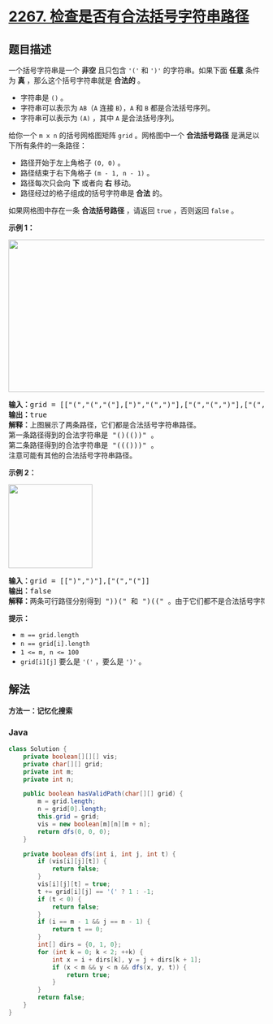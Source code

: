 # [2267. 检查是否有合法括号字符串路径](https://leetcode.cn/problems/check-if-there-is-a-valid-parentheses-string-path)

## 题目描述

<p>一个括号字符串是一个 <strong>非空</strong>&nbsp;且只包含&nbsp;<code>'('</code>&nbsp;和&nbsp;<code>')'</code>&nbsp;的字符串。如果下面&nbsp;<strong>任意</strong>&nbsp;条件为&nbsp;<strong>真</strong>&nbsp;，那么这个括号字符串就是&nbsp;<strong>合法的</strong>&nbsp;。</p>

<ul>
	<li>字符串是&nbsp;<code>()</code>&nbsp;。</li>
	<li>字符串可以表示为&nbsp;<code>AB</code>（<code>A</code>&nbsp;连接&nbsp;<code>B</code>），<code>A</code> 和&nbsp;<code>B</code>&nbsp;都是合法括号序列。</li>
	<li>字符串可以表示为&nbsp;<code>(A)</code>&nbsp;，其中&nbsp;<code>A</code>&nbsp;是合法括号序列。</li>
</ul>

<p>给你一个&nbsp;<code>m x n</code>&nbsp;的括号网格图矩阵&nbsp;<code>grid</code>&nbsp;。网格图中一个&nbsp;<strong>合法括号路径</strong>&nbsp;是满足以下所有条件的一条路径：</p>

<ul>
	<li>路径开始于左上角格子&nbsp;<code>(0, 0)</code>&nbsp;。</li>
	<li>路径结束于右下角格子&nbsp;<code>(m - 1, n - 1)</code>&nbsp;。</li>
	<li>路径每次只会向 <strong>下</strong>&nbsp;或者向 <strong>右</strong>&nbsp;移动。</li>
	<li>路径经过的格子组成的括号字符串是<strong>&nbsp;合法</strong>&nbsp;的。</li>
</ul>

<p>如果网格图中存在一条 <strong>合法括号路径</strong>&nbsp;，请返回&nbsp;<code>true</code>&nbsp;，否则返回&nbsp;<code>false</code>&nbsp;。</p>

<p><strong>示例 1：</strong></p>

<p><img alt="" src="https://gcore.jsdelivr.net/gh/doocs/leetcode@main/solution/2200-2299/2267.Check%20if%20There%20Is%20a%20Valid%20Parentheses%20String%20Path/images/example1drawio.png" style="width: 521px; height: 300px;" /></p>

<pre>
<b>输入：</b>grid = [["(","(","("],[")","(",")"],["(","(",")"],["(","(",")"]]
<b>输出：</b>true
<b>解释：</b>上图展示了两条路径，它们都是合法括号字符串路径。
第一条路径得到的合法字符串是 "()(())" 。
第二条路径得到的合法字符串是 "((()))" 。
注意可能有其他的合法括号字符串路径。
</pre>

<p><strong>示例 2：</strong></p>

<p><img alt="" src="https://gcore.jsdelivr.net/gh/doocs/leetcode@main/solution/2200-2299/2267.Check%20if%20There%20Is%20a%20Valid%20Parentheses%20String%20Path/images/example2drawio.png" style="width: 165px; height: 165px;" /></p>

<pre>
<b>输入：</b>grid = [[")",")"],["(","("]]
<b>输出：</b>false
<b>解释：</b>两条可行路径分别得到 "))(" 和 ")((" 。由于它们都不是合法括号字符串，我们返回 false 。
</pre>

<p><strong>提示：</strong></p>

<ul>
	<li><code>m == grid.length</code></li>
	<li><code>n == grid[i].length</code></li>
	<li><code>1 &lt;= m, n &lt;= 100</code></li>
	<li><code>grid[i][j]</code>&nbsp;要么是&nbsp;<code>'('</code>&nbsp;，要么是&nbsp;<code>')'</code> 。</li>
</ul>

## 解法

**方法一：记忆化搜索**

### **Java**

```java
class Solution {
    private boolean[][][] vis;
    private char[][] grid;
    private int m;
    private int n;

    public boolean hasValidPath(char[][] grid) {
        m = grid.length;
        n = grid[0].length;
        this.grid = grid;
        vis = new boolean[m][n][m + n];
        return dfs(0, 0, 0);
    }

    private boolean dfs(int i, int j, int t) {
        if (vis[i][j][t]) {
            return false;
        }
        vis[i][j][t] = true;
        t += grid[i][j] == '(' ? 1 : -1;
        if (t < 0) {
            return false;
        }
        if (i == m - 1 && j == n - 1) {
            return t == 0;
        }
        int[] dirs = {0, 1, 0};
        for (int k = 0; k < 2; ++k) {
            int x = i + dirs[k], y = j + dirs[k + 1];
            if (x < m && y < n && dfs(x, y, t)) {
                return true;
            }
        }
        return false;
    }
}
```
